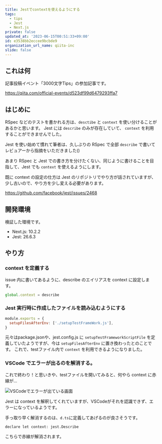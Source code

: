 ```yaml
---
title: Jestでcontextを使えるようにする
tags:
  - tips
  - Jest
  - Next.js
private: false
updated_at: '2023-06-15T00:51:33+09:00'
id: e3538bb2eccee9bcbde9
organization_url_name: qiita-inc
slide: false
---
```

## これは何

記事投稿イベント「3000文字Tips」の参加記事です。

https://qiita.com/official-events/d523df99d6479293ffa7

## はじめに

RSpec などのテストを書かれる方は、`desctibe` と `context` を使い分けることがあるかと思います。
Jest には `describe` のみが存在していて、 `context` を利用することができませんでした。

Jest を使い始めて慣れて筆者は、久しぶりの RSpec で全部 `describe` で書いてレビュアーから指摘をいただきました()

あまり RSpec と Jest での書き方を分けたくない、同じように書けることを目指して、Jest でも `context` を使えるようにします。

既に context の設定の仕方は Jest のリポジトリでやり方が話されていますが、少し古いので、やり方を少し変える必要があります。

https://github.com/facebook/jest/issues/2468

## 開発環境

検証した環境です。

- Next.js: 10.2.2
- Jest: 26.6.3

## やり方

### context を定義する

issue 内に書いてあるように、describe のエイリアスを context に設定します。

```js:setupTestFramework.js
global.context = describe
```

### Jest 実行時に作成したファイルを読み込むようにする

```js:jest.config.js
module.exports = {
  setupFilesAfterEnv: ['./setupTestFrameWork.js'],
}
```

元々はpackage.jsonや、jest.config.js に `setupTestFrameworkScriptFile` を定義していたようですが、今は `setupFilesAfterEnv` に置き換わったとのことです。
これで、testファイル内で `context` を利用できるようになりました。

### VSCode でエラーが出るのを解消する。

これで終わり！と思いきや、testファイルを開いてみると、何やら context に赤線が...

![VSCodeでエラーが出ている画面](https://qiita-image-store.s3.ap-northeast-1.amazonaws.com/0/166596/693a08c0-54b6-4073-034f-a582c50df2e5.png)

Jest は context を解釈してくれていますが、VSCodeがそれを認識できず、エラーになっているようです。

手っ取り早く解消するのは、`d.ts`に定義してあげるのが良さそうです。

```
declare let context: jest.Describe
```

こちらで赤線が解消されます。
